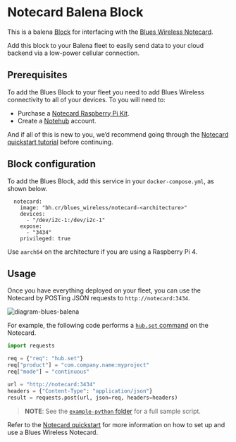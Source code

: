 # Notecard Balena Block

This is a balena [Block](https://www.balena.io/blog/balenablocks-public-roadmap/) for interfacing with the [Blues Wireless Notecard](https://blues.io/products/notecard/).

Add this block to your Balena fleet to easily send data to your cloud backend via a low-power cellular connection.

## Prerequisites

To add the Blues Block to your fleet you need to add Blues Wireless connectivity to all of your devices. To you will need to:

* Purchase a [Notecard Raspberry Pi Kit](https://shop.blues.io/products/raspberry-pi-starter-kit). 
* Create a [Notehub](https://notehub.io/) account.

And if all of this is new to you, we’d recommend going through the [Notecard quickstart tutorial](https://dev.blues.io/quickstart/notecard-quickstart) before continuing.

## Block configuration

To add the Blues Block, add this service in your `docker-compose.yml`, as shown below. 

```
  notecard:
    image: "bh.cr/blues_wireless/notecard-<architecture>"
    devices:
      - "/dev/i2c-1:/dev/i2c-1"
    expose:
      - "3434"
    privileged: true
```

Use `aarch64` on the architecture if you are using a Raspberry Pi 4.

## Usage

Once you have everything deployed on your fleet, you can use the Notecard by POSTing JSON requests to `http://notecard:3434`. 

![diagram-blues-balena](https://user-images.githubusercontent.com/173156/158283207-0568c9eb-9e3a-451d-b426-27c75b983e85.png)

For example, the following code performs a [`hub.set` command](https://dev.blues.io/reference/notecard-api/hub-requests/#hub-set) on the Notecard.

```python
import requests

req = {"req": "hub.set"}
req["product"] = "com.company.name:myproject"
req["mode"] = "continuous"

url = "http://notecard:3434"
headers = {"Content-Type": "application/json"}
result = requests.post(url, json=req, headers=headers)
```

> **NOTE**: See the [`example-python` folder](example) for a full sample script.

Refer to the [Notecard quickstart](https://dev.blues.io/quickstart/notecard-quickstart/notecarrier-pi/) for more information on how to set up and use a Blues Wireless Notecard.
